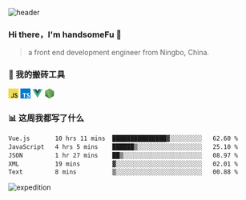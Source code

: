 ![header](https://raw.githubusercontent.com/fzq1998/fzq1998/master/header.png)

### Hi there，I'm handsomeFu 👋

> a front end development engineer from Ningbo, China.

### 🔧 我的搬砖工具
<code><img height="20" src="https://raw.githubusercontent.com/github/explore/80688e429a7d4ef2fca1e82350fe8e3517d3494d/topics/javascript/javascript.png" alt="javascript"></code>
<code><img height="20" src="https://raw.githubusercontent.com/github/explore/80688e429a7d4ef2fca1e82350fe8e3517d3494d/topics/typescript/typescript.png" alt="typescript"></code>
<code><img height="20" src="https://raw.githubusercontent.com/github/explore/80688e429a7d4ef2fca1e82350fe8e3517d3494d/topics/vue/vue.png" alt="vue"></code>
<code><img height="20" src="https://raw.githubusercontent.com/github/explore/80688e429a7d4ef2fca1e82350fe8e3517d3494d/topics/nodejs/nodejs.png" alt="nodejs"></code>



### 📊 这周我都写了什么
<!--START_SECTION:waka-->

```txt
Vue.js       10 hrs 11 mins  ███████████████▓░░░░░░░░░   62.60 %
JavaScript   4 hrs 5 mins    ██████▒░░░░░░░░░░░░░░░░░░   25.10 %
JSON         1 hr 27 mins    ██▒░░░░░░░░░░░░░░░░░░░░░░   08.97 %
XML          19 mins         ▓░░░░░░░░░░░░░░░░░░░░░░░░   02.01 %
Text         8 mins          ▒░░░░░░░░░░░░░░░░░░░░░░░░   00.88 %
```

<!--END_SECTION:waka-->


![expedition](https://raw.githubusercontent.com/fzq1998/fzq1998/master/expedition.gif)

